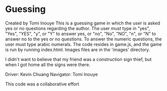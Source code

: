 # Guessing
Created by Tomi Inouye
This is a guessing game in which the user is asked yes or no questions regarding the author.
The user must type in "yes", "Yes", "YES", "y", or  "Y" to answer yes,
or "no", "No", "NO", "n", or "N" to answer no to the yes or no questions.
To answer the numeric questions, the user must type arabic numerals.
The code resides in game.js, and the game is run by running index.html.
Images files are in the 'images' directory.

I didn't want to believe that my friend was a construction sign thief, but when I got home all the signs were there.

Driver: Kevin Chuang
Navigator: Tomi Inouye

This code was a collaborative effort

